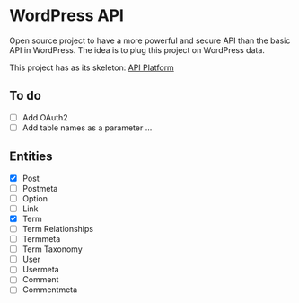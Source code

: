 WordPress API
=============

Open source project to have a more powerful and secure API than the basic API in WordPress.
The idea is to plug this project on WordPress data.

This project has as its skeleton: [API Platform](https://api-platform.com/)

## To do
- [ ] Add OAuth2
- [ ] Add table names as a parameter
...

## Entities
- [x] Post
- [ ] Postmeta
- [ ] Option
- [ ] Link
- [X] Term
- [ ] Term Relationships
- [ ] Termmeta
- [ ] Term Taxonomy
- [ ] User
- [ ] Usermeta
- [ ] Comment
- [ ] Commentmeta